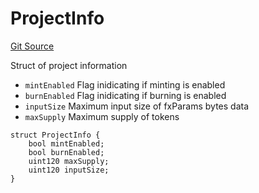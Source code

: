 # ProjectInfo
[Git Source](https://github.com/fxhash/fxhash-evm-contracts/blob/709c3bd5035ed7a7acc4391ca2a42cf2ad71efed/src/lib/Structs.sol)

Struct of project information
- `mintEnabled` Flag inidicating if minting is enabled
- `burnEnabled` Flag inidicating if burning is enabled
- `inputSize` Maximum input size of fxParams bytes data
- `maxSupply` Maximum supply of tokens


```solidity
struct ProjectInfo {
    bool mintEnabled;
    bool burnEnabled;
    uint120 maxSupply;
    uint120 inputSize;
}
```

